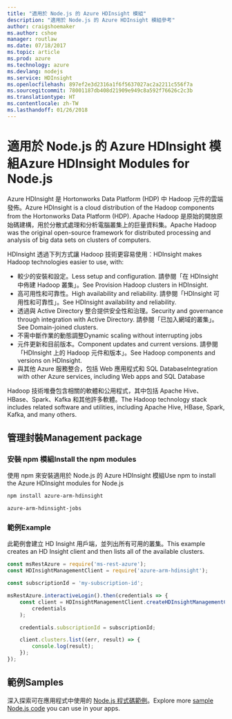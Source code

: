 ```yaml
---
title: "適用於 Node.js 的 Azure HDInsight 模組"
description: "適用於 Node.js 的 Azure HDInsight 模組參考"
author: craigshoemaker
ms.author: cshoe
manager: routlaw
ms.date: 07/18/2017
ms.topic: article
ms.prod: azure
ms.technology: azure
ms.devlang: nodejs
ms.service: HDInsight
ms.openlocfilehash: 897ef2e3d2316a1f6f5637027ac2a2211c556f7a
ms.sourcegitcommit: 78001187db408d21909e949c8a592f76626c2c3b
ms.translationtype: HT
ms.contentlocale: zh-TW
ms.lasthandoff: 01/26/2018
---
```

# <a name="azure-hdinsight-modules-for-nodejs"></a><span data-ttu-id="c8d84-103">適用於 Node.js 的 Azure HDInsight 模組</span><span class="sxs-lookup"><span data-stu-id="c8d84-103">Azure HDInsight Modules for Node.js</span></span>

<span data-ttu-id="c8d84-104">Azure HDInsight 是 Hortonworks Data Platform (HDP) 中 Hadoop 元件的雲端發佈。</span><span class="sxs-lookup"><span data-stu-id="c8d84-104">Azure HDInsight is a cloud distribution of the Hadoop components from the Hortonworks Data Platform (HDP).</span></span> <span data-ttu-id="c8d84-105">Apache Hadoop 是原始的開放原始碼建構，用於分散式處理和分析電腦叢集上的巨量資料集。</span><span class="sxs-lookup"><span data-stu-id="c8d84-105">Apache Hadoop was the original open-source framework for distributed processing and analysis of big data sets on clusters of computers.</span></span>

<span data-ttu-id="c8d84-106">HDInsight 透過下列方式讓 Hadoop 技術更容易使用︰</span><span class="sxs-lookup"><span data-stu-id="c8d84-106">HDInsight makes Hadoop technologies easier to use, with:</span></span>
- <span data-ttu-id="c8d84-107">較少的安裝和設定。</span><span class="sxs-lookup"><span data-stu-id="c8d84-107">Less setup and configuration.</span></span> <span data-ttu-id="c8d84-108">請參閱「在 HDInsight 中佈建 Hadoop 叢集」。</span><span class="sxs-lookup"><span data-stu-id="c8d84-108">See Provision Hadoop clusters in HDInsight.</span></span>
- <span data-ttu-id="c8d84-109">高可用性和可靠性。</span><span class="sxs-lookup"><span data-stu-id="c8d84-109">High availability and reliability.</span></span> <span data-ttu-id="c8d84-110">請參閱「HDInsight 可用性和可靠性」。</span><span class="sxs-lookup"><span data-stu-id="c8d84-110">See HDInsight availability and reliability.</span></span>
- <span data-ttu-id="c8d84-111">透過與 Active Directory 整合提供安全性和治理。</span><span class="sxs-lookup"><span data-stu-id="c8d84-111">Security and governance through integration with Active Directory.</span></span> <span data-ttu-id="c8d84-112">請參閱「已加入網域的叢集」。</span><span class="sxs-lookup"><span data-stu-id="c8d84-112">See Domain-joined clusters.</span></span>
- <span data-ttu-id="c8d84-113">不需中斷作業的動態調整</span><span class="sxs-lookup"><span data-stu-id="c8d84-113">Dynamic scaling without interrupting jobs</span></span>
- <span data-ttu-id="c8d84-114">元件更新和目前版本。</span><span class="sxs-lookup"><span data-stu-id="c8d84-114">Component updates and current versions.</span></span> <span data-ttu-id="c8d84-115">請參閱「HDInsight 上的 Hadoop 元件和版本」。</span><span class="sxs-lookup"><span data-stu-id="c8d84-115">See Hadoop components and versions on HDInsight.</span></span>
- <span data-ttu-id="c8d84-116">與其他 Azure 服務整合，包括 Web 應用程式和 SQL Database</span><span class="sxs-lookup"><span data-stu-id="c8d84-116">Integration with other Azure services, including Web apps and SQL Database</span></span>

<span data-ttu-id="c8d84-117">Hadoop 技術堆疊包含相關的軟體和公用程式，其中包括 Apache Hive、HBase、Spark、Kafka 和其他許多軟體。</span><span class="sxs-lookup"><span data-stu-id="c8d84-117">The Hadoop technology stack includes related software and utilities, including Apache Hive, HBase, Spark, Kafka, and many others.</span></span> 

## <a name="management-package"></a><span data-ttu-id="c8d84-118">管理封裝</span><span class="sxs-lookup"><span data-stu-id="c8d84-118">Management package</span></span>

### <a name="install-the-npm-modules"></a><span data-ttu-id="c8d84-119">安裝 npm 模組</span><span class="sxs-lookup"><span data-stu-id="c8d84-119">Install the npm modules</span></span>

<span data-ttu-id="c8d84-120">使用 npm 來安裝適用於 Node.js 的 Azure HDInsight 模組</span><span class="sxs-lookup"><span data-stu-id="c8d84-120">Use npm to install the Azure HDInsight modules for Node.js</span></span>

```bash
npm install azure-arm-hdinsight
```

```bash
azure-arm-hdinsight-jobs
```

### <a name="example"></a><span data-ttu-id="c8d84-121">範例</span><span class="sxs-lookup"><span data-stu-id="c8d84-121">Example</span></span> 

<span data-ttu-id="c8d84-122">此範例會建立 HD Insight 用戶端，並列出所有可用的叢集。</span><span class="sxs-lookup"><span data-stu-id="c8d84-122">This example creates an HD Insight client and then lists all of the available clusters.</span></span> 

```javascript
const msRestAzure = require('ms-rest-azure');
const HDInsightManagementClient = require('azure-arm-hdinsight');

const subscriptionId = 'my-subscription-id';

msRestAzure.interactiveLogin().then(credentials => {
    const client = HDInsightManagementClient.createHDInsightManagementClient(
        credentials
    );

    credentials.subscriptionId = subscriptionId;

    client.clusters.list((err, result) => {
        console.log(result);
    });
});
```

## <a name="samples"></a><span data-ttu-id="c8d84-123">範例</span><span class="sxs-lookup"><span data-stu-id="c8d84-123">Samples</span></span>

<span data-ttu-id="c8d84-124">深入探索可在應用程式中使用的 [Node.js 程式碼範例](https://azure.microsoft.com/resources/samples/?platform=nodejs)。</span><span class="sxs-lookup"><span data-stu-id="c8d84-124">Explore more [sample Node.js code](https://azure.microsoft.com/resources/samples/?platform=nodejs) you can use in your apps.</span></span>
